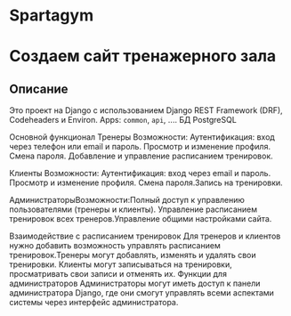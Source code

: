 # Spartagym
# Создаем сайт тренажерного зала

## Описание
Это проект на Django с использованием Django REST Framework (DRF), Codeheaders и Environ. Apps: `common`, `api`, ....
БД PostgreSQL

Основной функционал
Тренеры
Возможности:
Аутентификация: вход через телефон или email и пароль.
Просмотр и изменение профиля.
Смена пароля. Добавление и управление расписанием тренировок.

Клиенты
Возможности:
Аутентификация: вход через email и пароль.
Просмотр и изменение профиля. Смена пароля.Запись на тренировки.


АдминистраторыВозможности:Полный доступ к управлению пользователями (тренеры и клиенты).
Управление расписанием тренировок всех тренеров.Управление общими настройками сайта.


Взаимодействие с расписанием тренировок
Для тренеров и клиентов нужно добавить возможность управлять расписанием тренировок.Тренеры могут добавлять, изменять и удалять свои тренировки. Клиенты могут записываться на тренировки, просматривать свои записи и отменять их. Функции для администраторов
Администраторы могут иметь доступ к панели администратора Django, где они смогут управлять всеми аспектами системы через интерфейс администратора.





